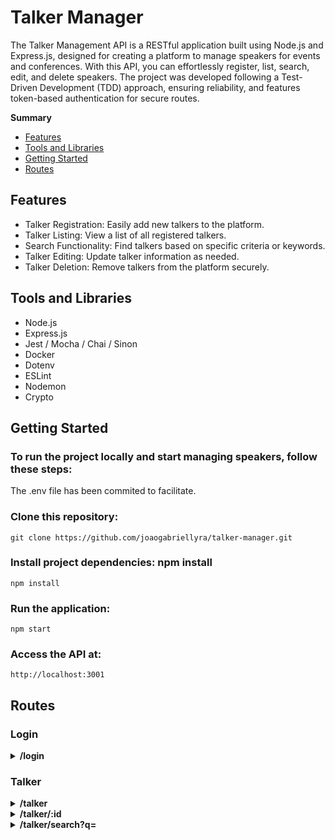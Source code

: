 # Talker Manager
The Talker Management API is a RESTful application built using Node.js and Express.js, designed for creating a platform to manage speakers for events and conferences. With this API, you can effortlessly register, list, search, edit, and delete speakers. The project was developed following a Test-Driven Development (TDD) approach, ensuring reliability, and features token-based authentication for secure routes.

**Summary**
- [Features](#features)
- [Tools and Libraries](#tools-and-libraries)
- [Getting Started](#getting-started)
- [Routes](#routes)

## Features
* Talker Registration: Easily add new talkers to the platform.
* Talker Listing: View a list of all registered talkers.
* Search Functionality: Find talkers based on specific criteria or keywords.
* Talker Editing: Update talker information as needed.
* Talker Deletion: Remove talkers from the platform securely.

## Tools and Libraries
* Node.js
* Express.js
* Jest / Mocha / Chai / Sinon
* Docker
* Dotenv
* ESLint
* Nodemon
* Crypto

## Getting Started
### To run the project locally and start managing speakers, follow these steps:
The .env file has been commited to facilitate.


### Clone this repository:
```
git clone https://github.com/joaogabriellyra/talker-manager.git
```
### Install project dependencies: npm install
```
npm install
```
### Run the application:
```
npm start
```
### Access the API at:
```
http://localhost:3001
```

## Routes
### Login
<details>
<summary><b>/login</b></summary>
<br />

- POST: Retrieve a token for authorization to use the talker route:
```
{
  "email": "jgabriellyra@gmail.com",
  "password": "12345678"
}
```
![login](https://i.ibb.co/Vqbvgjy/Captura-de-tela-de-2023-09-28-02-30-31.png)
</details>

### Talker
<details>
<summary><b>/talker</b></summary>
<br />

- GET: Retrieve a list of all talkers.:
```
[
  {
    "name": "Henrique Albuquerque",
    "age": 62,
    "id": 1,
    "talk": {
      "watchedAt": "23/10/2020",
      "rate": 5
    }
  },
  {
    "name": "Heloísa Albuquerque",
    "age": 67,
    "id": 2,
    "talk": {
      "watchedAt": "23/10/2020",
      "rate": 5
    }
  },
  {
    "name": "Ricardo Xavier Filho",
    "age": 33,
    "id": 3,
    "talk": {
      "watchedAt": "23/10/2020",
      "rate": 5
    }
  },
  {
    "name": "Marcos Costa",
    "age": 24,
    "id": 4,
    "talk": {
      "watchedAt": "23/10/2020",
      "rate": 5
    }
  }
]
```

- POST: Register a new talker.
```
  {
    "name": "Gaules",
    "age": 39,
    "talk": {
      "watchedAt": "28/09/2023",
      "rate": 5
    }
  }
```
![Gaules](https://i.ibb.co/F0KKXXp/Captura-de-tela-de-2023-09-28-02-59-22.png)
</details>
<details>
<summary><b>/talker/:id</b></summary>
<br />

- GET: Retrieve a specific talker by ID.
```
{
  "name": "Henrique Albuquerque",
  "age": 62,
  "id": 1,
  "talk": {
    "watchedAt": "23/10/2020",
    "rate": 5
  }
}
```


- PUT: Update an existing talker by ID.
  - It expects a JSON object to be passed to the request and the token.

![New talker](https://i.ibb.co/jHscQv5/Captura-de-tela-de-2023-09-28-02-32-30.png)
![New talker](https://i.ibb.co/DfrdMWN/Captura-de-tela-de-2023-09-28-02-32-15.png)
- DELETE: Delete a talker by ID.
</details>

<details>
<summary><b>/talker/search?q=</b></summary>
<br />

- GET: /talker/search/:query: Search for talkers based on a query.

```
http://localhost:3001/talker/search?q=Clóvis
```
![Talker query](https://i.ibb.co/FX1sjNh/Captura-de-tela-de-2023-09-28-02-53-12.png)
</details>
